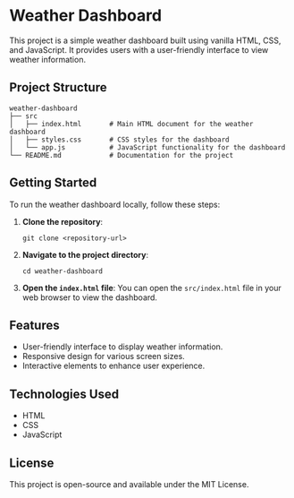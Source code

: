 # Weather Dashboard

This project is a simple weather dashboard built using vanilla HTML, CSS, and JavaScript. It provides users with a user-friendly interface to view weather information.

## Project Structure

```
weather-dashboard
├── src
│   ├── index.html       # Main HTML document for the weather dashboard
│   ├── styles.css       # CSS styles for the dashboard
│   └── app.js           # JavaScript functionality for the dashboard
└── README.md            # Documentation for the project
```

## Getting Started

To run the weather dashboard locally, follow these steps:

1. **Clone the repository**:
   ```
   git clone <repository-url>
   ```

2. **Navigate to the project directory**:
   ```
   cd weather-dashboard
   ```

3. **Open the `index.html` file**:
   You can open the `src/index.html` file in your web browser to view the dashboard.

## Features

- User-friendly interface to display weather information.
- Responsive design for various screen sizes.
- Interactive elements to enhance user experience.

## Technologies Used

- HTML
- CSS
- JavaScript

## License

This project is open-source and available under the MIT License.
